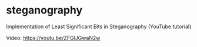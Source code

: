 # steganography
Implementation of Least Significant Bits in Steganography (YouTube tutorial)

Video:
https://youtu.be/ZFGlJGwaN2w
